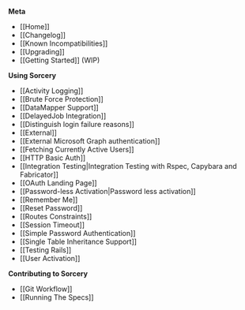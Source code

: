 **Meta**
* [[Home]]
* [[Changelog]]
* [[Known Incompatibilities]]
* [[Upgrading]]
* [[Getting Started]] (WIP)

**Using Sorcery**
* [[Activity Logging]]
* [[Brute Force Protection]]
* [[DataMapper Support]]
* [[DelayedJob Integration]]
* [[Distinguish login failure reasons]]
* [[External]]
* [[External Microsoft Graph authentication]]
* [[Fetching Currently Active Users]]
* [[HTTP Basic Auth]]
* [[Integration Testing|Integration Testing with Rspec, Capybara and Fabricator]]
* [[OAuth Landing Page]]
* [[Password-less Activation|Password less activation]]
* [[Remember Me]]
* [[Reset Password]]
* [[Routes Constraints]]
* [[Session Timeout]]
* [[Simple Password Authentication]]
* [[Single Table Inheritance Support]]
* [[Testing Rails]]
* [[User Activation]]

**Contributing to Sorcery**
* [[Git Workflow]]
* [[Running The Specs]]
